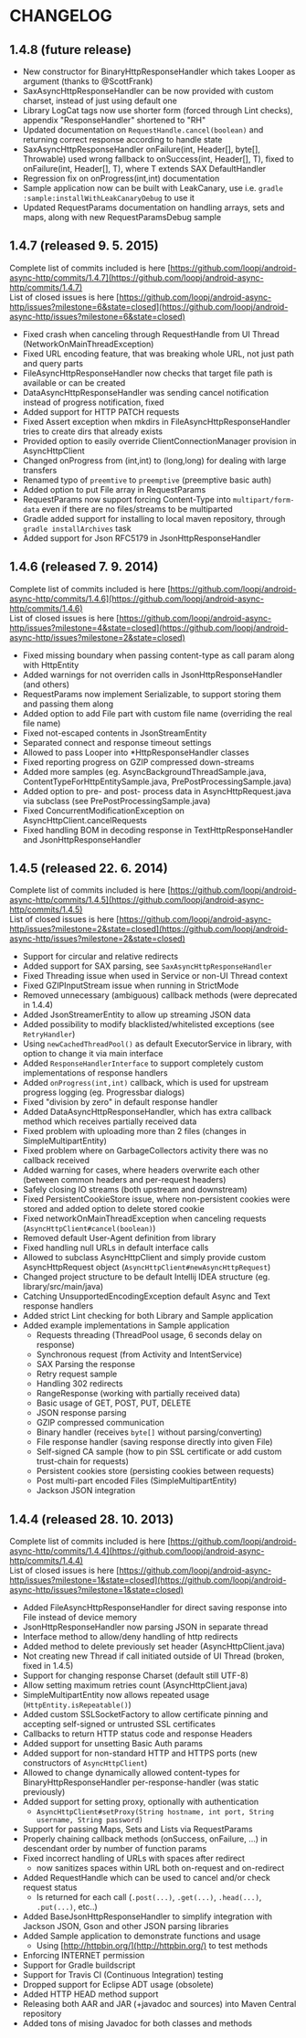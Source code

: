 # CHANGELOG

## 1.4.8 (future release)

  - New constructor for BinaryHttpResponseHandler which takes Looper as argument (thanks to @ScottFrank)
  - SaxAsyncHttpResponseHandler can be now provided with custom charset, instead of just using default one
  - Library LogCat tags now use shorter form (forced through Lint checks), appendix "ResponseHandler" shortened to "RH"
  - Updated documentation on `RequestHandle.cancel(boolean)` and returning correct response according to handle state
  - SaxAsyncHttpResponseHandler onFailure(int, Header[], byte[], Throwable) used wrong fallback to onSuccess(int, Header[], T), fixed to onFailure(int, Header[], T), where T extends SAX DefaultHandler
  - Regression fix on onProgress(int,int) documentation
  - Sample application now can be built with LeakCanary, use i.e. `gradle :sample:installWithLeakCanaryDebug` to use it
  - Updated RequestParams documentation on handling arrays, sets and maps, along with new RequestParamsDebug sample

## 1.4.7 (released 9. 5. 2015)

Complete list of commits included is here [https://github.com/loopj/android-async-http/commits/1.4.7](https://github.com/loopj/android-async-http/commits/1.4.7)  
List of closed issues is here [https://github.com/loopj/android-async-http/issues?milestone=6&state=closed](https://github.com/loopj/android-async-http/issues?milestone=6&state=closed)

  - Fixed crash when canceling through RequestHandle from UI Thread (NetworkOnMainThreadException)
  - Fixed URL encoding feature, that was breaking whole URL, not just path and query parts
  - FileAsyncHttpResponseHandler now checks that target file path is available or can be created
  - DataAsyncHttpResponseHandler was sending cancel notification instead of progress notification, fixed
  - Added support for HTTP PATCH requests
  - Fixed Assert exception when mkdirs in FileAsyncHttpResponseHandler tries to create dirs that already exists
  - Provided option to easily override ClientConnectionManager provision in AsyncHttpClient
  - Changed onProgress from (int,int) to (long,long) for dealing with large transfers
  - Renamed typo of `preemtive` to `preemptive` (preemptive basic auth)
  - Added option to put File array in RequestParams
  - RequestParams now support forcing Content-Type into `multipart/form-data` even if there are no files/streams to be multiparted
  - Gradle added support for installing to local maven repository, through `gradle installArchives` task
  - Added support for Json RFC5179 in JsonHttpResponseHandler

## 1.4.6 (released 7. 9. 2014)

Complete list of commits included is here [https://github.com/loopj/android-async-http/commits/1.4.6](https://github.com/loopj/android-async-http/commits/1.4.6)  
List of closed issues is here [https://github.com/loopj/android-async-http/issues?milestone=4&state=closed](https://github.com/loopj/android-async-http/issues?milestone=2&state=closed)

  - Fixed missing boundary when passing content-type as call param along with HttpEntity
  - Added warnings for not overriden calls in JsonHttpResponseHandler (and others)
  - RequestParams now implement Serializable, to support storing them and passing them along
  - Added option to add File part with custom file name (overriding the real file name)
  - Fixed not-escaped contents in JsonStreamEntity
  - Separated connect and response timeout settings
  - Allowed to pass Looper into *HttpResponseHandler classes
  - Fixed reporting progress on GZIP compressed down-streams
  - Added more samples (eg. AsyncBackgroundThreadSample.java, ContentTypeForHttpEntitySample.java, PrePostProcessingSample.java)
  - Added option to pre- and post- process data in AsyncHttpRequest.java via subclass (see PrePostProcessingSample.java)
  - Fixed ConcurrentModificationException on AsyncHttpClient.cancelRequests
  - Fixed handling BOM in decoding response in TextHttpResponseHandler and JsonHttpResponseHandler

## 1.4.5 (released 22. 6. 2014)

Complete list of commits included is here [https://github.com/loopj/android-async-http/commits/1.4.5](https://github.com/loopj/android-async-http/commits/1.4.5)  
List of closed issues is here [https://github.com/loopj/android-async-http/issues?milestone=2&state=closed](https://github.com/loopj/android-async-http/issues?milestone=2&state=closed)

  - Support for circular and relative redirects
  - Added support for SAX parsing, see `SaxAsyncHttpResponseHandler`
  - Fixed Threading issue when used in Service or non-UI Thread context
  - Fixed GZIPInputStream issue when running in StrictMode
  - Removed unnecessary (ambiguous) callback methods (were deprecated in 1.4.4)
  - Added JsonStreamerEntity to allow up streaming JSON data
  - Added possibility to modify blacklisted/whitelisted exceptions (see `RetryHandler`)
  - Using `newCachedThreadPool()` as default ExecutorService in library, with option to change it via main interface
  - Added `ResponseHandlerInterface` to support completely custom implementations of response handlers
  - Added `onProgress(int,int)` callback, which is used for upstream progress logging (eg. Progressbar dialogs)
  - Fixed "division by zero" in default response handler
  - Added DataAsyncHttpResponseHandler, which has extra callback method which receives partially received data
  - Fixed problem with uploading more than 2 files (changes in SimpleMultipartEntity)
  - Fixed problem where on GarbageCollectors activity there was no callback received
  - Added warning for cases, where headers overwrite each other (between common headers and per-request headers)
  - Safely closing IO streams (both upstream and downstream)
  - Fixed PersistentCookieStore issue, where non-persistent cookies were stored and added option to delete stored cookie
  - Fixed networkOnMainThreadException when canceling requests (`AsyncHttpClient#cancel(boolean)`)
  - Removed default User-Agent definition from library
  - Fixed handling null URLs in default interface calls
  - Allowed to subclass AsyncHttpClient and simply provide custom AsyncHttpRequest object (`AsyncHttpClient#newAsyncHttpRequest`)
  - Changed project structure to be default Intellij IDEA structure (eg. library/src/main/java)
  - Catching UnsupportedEncodingException default Async and Text response handlers
  - Added strict Lint checking for both Library and Sample application
  - Added example implementations in Sample application
    - Requests threading (ThreadPool usage, 6 seconds delay on response)
    - Synchronous request (from Activity and IntentService)
    - SAX Parsing the response
    - Retry request sample
    - Handling 302 redirects
    - RangeResponse (working with partially received data)
    - Basic usage of GET, POST, PUT, DELETE
    - JSON response parsing
    - GZIP compressed communication
    - Binary handler (receives `byte[]` without parsing/converting)
    - File response handler (saving response directly into given File)
    - Self-signed CA sample (how to pin SSL certificate or add custom trust-chain for requests)
    - Persistent cookies store (persisting cookies between requests)
    - Post multi-part encoded Files (SimpleMultipartEntity)
    - Jackson JSON integration

## 1.4.4 (released 28. 10. 2013)

Complete list of commits included is here [https://github.com/loopj/android-async-http/commits/1.4.4](https://github.com/loopj/android-async-http/commits/1.4.4)  
List of closed issues is here [https://github.com/loopj/android-async-http/issues?milestone=1&state=closed](https://github.com/loopj/android-async-http/issues?milestone=1&state=closed)

  - Added FileAsyncHttpResponseHandler for direct saving response into File instead of device memory
  - JsonHttpResponseHandler now parsing JSON in separate thread
  - Interface method to allow/deny handling of http redirects
  - Added method to delete previously set header (AsyncHttpClient.java)
  - Not creating new Thread if call initiated outside of UI Thread (broken, fixed in 1.4.5)
  - Support for changing response Charset (default still UTF-8)
  - Allow setting maximum retries count (AsyncHttpClient.java)
  - SimpleMultipartEntity now allows repeated usage (`HttpEntity.isRepeatable()`)
  - Added custom SSLSocketFactory to allow certificate pinning and accepting self-signed or untrusted SSL certificates
  - Callbacks to return HTTP status code and response Headers
  - Added support for unsetting Basic Auth params
  - Added support for non-standard HTTP and HTTPS ports (new constructors of `AsyncHttpClient`)
  - Allowed to change dynamically allowed content-types for BinaryHttpResponseHandler per-response-handler (was static previously)
  - Added support for setting proxy, optionally with authentication
    - `AsyncHttpClient#setProxy(String hostname, int port, String username, String password)`
  - Support for passing Maps, Sets and Lists via RequestParams
  - Properly chaining callback methods (onSuccess, onFailure, ...) in descendant order by number of function params
  - Fixed incorrect handling of URLs with spaces after redirect
    - now sanitizes spaces within URL both on-request and on-redirect
  - Added RequestHandle which can be used to cancel and/or check request status
    - Is returned for each call (`.post(...)`, `.get(...)`, `.head(...)`, `.put(...)`, etc..)
  - Added BaseJsonHttpResponseHandler to simplify integration with Jackson JSON, Gson and other JSON parsing libraries
  - Added Sample application to demonstrate functions and usage
    - Using [http://httpbin.org/](http://httpbin.org/) to test methods
  - Enforcing INTERNET permission
  - Support for Gradle buildscript
  - Support for Travis CI (Continuous Integration) testing
  - Dropped support for Eclipse ADT usage (obsolete)
  - Added HTTP HEAD method support
  - Releasing both AAR and JAR (+javadoc and sources) into Maven Central repository
  - Added tons of mising Javadoc for both classes and methods
